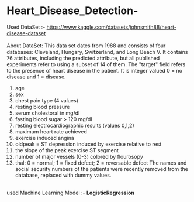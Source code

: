 # Heart_Disease_Detection-

Used DataSet :- https://www.kaggle.com/datasets/johnsmith88/heart-disease-dataset <br>
<br>
About DataSet:
This data set dates from 1988 and consists of four databases: Cleveland, Hungary, Switzerland, and Long Beach V. It contains 76 attributes, including the predicted attribute, but all published experiments refer to using a subset of 14 of them. The "target" field refers to the presence of heart disease in the patient. It is integer valued 0 = no disease and 1 = disease.
<br>
1. age<br>
2. sex<br>
3. chest pain type (4 values)<br>
4. resting blood pressure<br>
5. serum cholestoral in mg/dl<br>
6. fasting blood sugar > 120 mg/dl<br>
7. resting electrocardiographic results (values 0,1,2)<br>
8. maximum heart rate achieved<br>
9. exercise induced angina<br>
10. oldpeak = ST depression induced by exercise relative to rest<br>
11. the slope of the peak exercise ST segment<br>
12. number of major vessels (0-3) colored by flourosopy<br>
13. thal: 0 = normal; 1 = fixed defect; 2 = reversable defect
The names and social security numbers of the patients were recently removed from the database, replaced with dummy values.
<br>
used Machine Learning Model :- <b>LogisticRegression</b>
